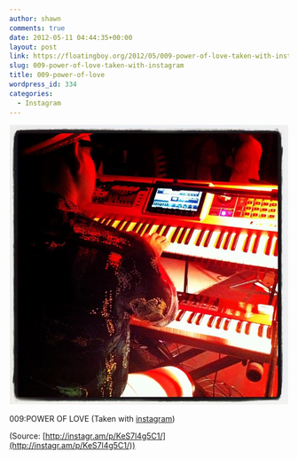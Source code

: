 ```yaml
---
author: shawn
comments: true
date: 2012-05-11 04:44:35+00:00
layout: post
link: https://floatingboy.org/2012/05/009-power-of-love-taken-with-instagram/
slug: 009-power-of-love-taken-with-instagram
title: 009-power-of-love
wordpress_id: 334
categories:
  - Instagram
---
```


[![](/assets/media/2012/06/tumblr_m3ud6b004v1qzw17so1_1280.jpg)](http://instagr.am/p/KeS7l4g5C1/)

009:POWER OF LOVE (Taken with [instagram](http://instagr.am))

(Source: [http://instagr.am/p/KeS7l4g5C1/](http://instagr.am/p/KeS7l4g5C1/))
